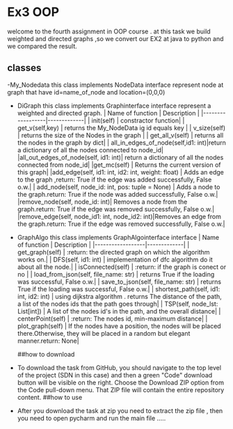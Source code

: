 # Ex3 OOP
welcome to the fourth assignment in OOP course .
at this task we build weighted and directed graphs ,so we 
convert our EX2 at java to python and we compared the result.

## classes 
-My_Nodedata
  this class implements NodeData interface represent node at graph
  that have id=name_of_node and location=(0,0,0) 
  
 
- DiGraph
  this class implements Graphinterface interface represent a weighted
  and directed graph.
  | Name of function | Description |
  |------------------|-------------|
  | init(self)       | constractor function|
  | get_v(self,key)  | returns the My_NodeData ig id equals key |
  | v_size(self)     | returns the size of the Nodes in the graph |
  | get_all_v(self)  | returns all the nodes in the graph by dict|
  | all_in_edges_of_node(self,id1: int)|return a dictionary of all the nodes connected to node_id|
  |all_out_edges_of_node(self, id1: int)| return a dictionary of all the nodes connected from node_id|
  |get_mc(self) | Returns the current version of this graph|
  |add_edge(self, id1: int, id2: int, weight: float) | Adds an edge to the graph ,return: True if the edge was added successfully, False o.w.|
  | add_node(self, node_id: int, pos: tuple = None) |   Adds a node to the graph.return: True if the node was added successfully, False o.w.|
  |remove_node(self, node_id: int)| Removes a node from the graph.return: True if the edge was removed successfully, False o.w.|
  |remove_edge(self, node_id1: int, node_id2: int)|Removes an edge from the graph.return: True if the edge was removed successfully, False o.w.|
  
- GraphAlgo
  this class implements GraphAlgointerface interface 
   | Name of function | Description |
 |------------------|-------------|
 | get_graph(self)       | :return: the directed graph on which the algorithm works on.|
 |  DFS(self, id1: int)     | implementation of dfc algorithm do it about all the node.| 
 |  isConnected(self) | :return: if the graph is conect or no |
 | load_from_json(self, file_name: str)      | returns True if the loading was successful, False o.w.|
 |  save_to_json(self, file_name: str)      |  returns True if the loading was successful, False o.w.|
 |   shortest_path(self, id1: int, id2: int)       | using dijkstra algorithm . returns The distance of the path, a list of the nodes ids that the path goes through|
 | TSP(self, node_lst: List[int])     |  A list of the nodes id's in the path, and the overall distance|
 |  centerPoint(self)    | :return: The nodes id, min-maximum distance|
 |  plot_graph(self)     |  If the nodes have a position, the nodes will be placed there.Otherwise, they will be placed in a random but elegant manner.return: None|
        

  ##how to download 
- To download the task from GitHub, you should navigate to the top level of the project (SDN in this case) and then a green "Code" download button will be visible on the right.
   Choose the Download ZIP option from the Code pull-down menu. That ZIP file will contain the entire repository content.
  ##how to use 
- After you download the task at zip you need to extract  the zip file , then you need 
  to open pycharm and run the main file .....

